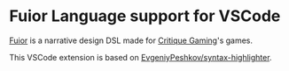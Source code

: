 # Fuior Language support for VSCode

[Fuior](https://github.com/critique-gaming/fuior) is a narrative design DSL made 
for [Critique Gaming](https://critique-gaming.com)'s games.

This VSCode extension is based on [EvgeniyPeshkov/syntax-highlighter](https://github.com/EvgeniyPeshkov/syntax-highlighter).